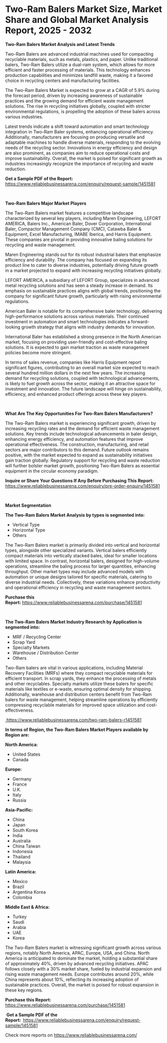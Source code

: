 <p><h1>Two-Ram Balers Market Size, Market Share and Global Market Analysis Report, 2025 - 2032</h1></p><p><strong>Two-Ram Balers Market Analysis and Latest Trends</strong></p>
<p><p>Two-Ram Balers are advanced industrial machines used for compacting recyclable materials, such as metals, plastics, and paper. Unlike traditional balers, Two-Ram Balers utilize a dual-ram system, which allows for more efficient and faster processing of materials. This technology enhances production capabilities and minimizes landfill waste, making it a favored choice in recycling centers and manufacturing facilities.</p><p>The Two-Ram Balers Market is expected to grow at a CAGR of 5.9% during the forecast period, driven by increasing awareness of sustainable practices and the growing demand for efficient waste management solutions. The rise in recycling initiatives globally, coupled with stricter environmental regulations, is propelling the adoption of these balers across various industries.</p><p>Latest trends indicate a shift toward automation and smart technology integration in Two-Ram Baler systems, enhancing operational efficiency. Additionally, manufacturers are focusing on producing versatile and adaptable machines to handle diverse materials, responding to the evolving needs of the recycling sector. Innovations in energy efficiency and design are also prominent, as companies aim to reduce operational costs and improve sustainability. Overall, the market is poised for significant growth as industries increasingly recognize the importance of recycling and waste reduction.</p></p>
<p><strong>Get a Sample PDF of the Report:&nbsp;</strong> <a href="https://www.reliablebusinessarena.com/enquiry/request-sample/1451581?utm_campaign=3170&utm_medium=2&utm_source=Github&utm_content=ia&utm_term=11042025&utm_id=two-ram-balers">https://www.reliablebusinessarena.com/enquiry/request-sample/1451581</a></p>
<p>&nbsp;</p>
<p><strong>Two-Ram Balers Major Market Players</strong></p>
<p><p>The Two-Ram Balers market features a competitive landscape characterized by several key players, including Maren Engineering, LEFORT AMERICA, Balers Inc., American Baler, Dover Corporation, International Baler, Compactor Management Company (CMC), Catawba Baler & Equipment, Excel Manufacturing, IMABE Iberica, and Harris Equipment. These companies are pivotal in providing innovative baling solutions for recycling and waste management.</p><p>Maren Engineering stands out for its robust industrial balers that emphasize efficiency and durability. The company has focused on expanding its product line to cater to diverse industries, potentially driving future growth in a market projected to expand with increasing recycling initiatives globally.</p><p>LEFORT AMERICA, a subsidiary of LEFORT Group, specializes in advanced metal recycling solutions and has seen a steady increase in demand. Its emphasis on sustainable practices aligns with global trends, positioning the company for significant future growth, particularly with rising environmental regulations.</p><p>American Baler is notable for its comprehensive baler technology, delivering high-performance solutions across various materials. Their continued investment in automation and smart technologies indicates a forward-looking growth strategy that aligns with industry demands for innovation.</p><p>International Baler has established a strong presence in the North American market, focusing on providing user-friendly and cost-effective baling solutions. It is expected to gain market traction as waste management policies become more stringent.</p><p>In terms of sales revenue, companies like Harris Equipment report significant figures, contributing to an overall market size expected to reach several hundred million dollars in the next few years. The increasing demand for recycling solutions, coupled with technological advancements, is likely to fuel growth across the sector, making it an attractive space for investment and innovation. The future landscape will hinge on sustainability, efficiency, and enhanced product offerings across these key players.</p></p>
<p>&nbsp;</p>
<p><strong>What Are The Key Opportunities For Two-Ram Balers Manufacturers?</strong></p>
<p><p>The Two-Ram Balers market is experiencing significant growth, driven by increasing recycling rates and the demand for efficient waste management solutions. Key trends include technological advancements in baler design, enhancing energy efficiency, and automation features that improve operational effectiveness. The construction, manufacturing, and retail sectors are major contributors to this demand. Future outlook remains positive, with the market expected to expand as sustainability initiatives gain traction globally. Regulatory support for recycling and waste reduction will further bolster market growth, positioning Two-Ram Balers as essential equipment in the circular economy paradigm.</p></p>
<p><strong>Inquire or Share Your Questions If Any Before Purchasing This Report:</strong> <a href="https://www.reliablebusinessarena.com/enquiry/pre-order-enquiry/1451581?utm_campaign=3170&utm_medium=2&utm_source=Github&utm_content=ia&utm_term=11042025&utm_id=two-ram-balers">https://www.reliablebusinessarena.com/enquiry/pre-order-enquiry/1451581</a></p>
<p>&nbsp;</p>
<p><strong>Market Segmentation</strong></p>
<p><strong>The Two-Ram Balers Market Analysis by types is segmented into:</strong></p>
<p><ul><li>Vertical Type</li><li>Horizontal Type</li><li>Others</li></ul></p>
<p><p>The Two-Ram Balers market is primarily divided into vertical and horizontal types, alongside other specialized variants. Vertical balers efficiently compact materials into vertically stacked bales, ideal for smaller locations with limited space. In contrast, horizontal balers, designed for high-volume operations, streamline the baling process for larger quantities, enhancing throughput. Other market types may include advanced models with automation or unique designs tailored for specific materials, catering to diverse industrial needs. Collectively, these variations enhance productivity and operational efficiency in recycling and waste management sectors.</p></p>
<p><strong>Purchase this Report:&nbsp;</strong><a href="https://www.reliablebusinessarena.com/purchase/1451581?utm_campaign=3170&utm_medium=2&utm_source=Github&utm_content=ia&utm_term=11042025&utm_id=two-ram-balers">https://www.reliablebusinessarena.com/purchase/1451581</a></p>
<p>&nbsp;</p>
<p><strong>The Two-Ram Balers Market Industry Research by Application is segmented into:</strong></p>
<p><ul><li>MRF / Recycling Center</li><li>Scrap Yard</li><li>Specialty Markets</li><li>Warehouse / Distribution Center</li><li>Others</li></ul></p>
<p><p>Two-Ram balers are vital in various applications, including Material Recovery Facilities (MRFs) where they compact recyclable materials for efficient transport. In scrap yards, they enhance the processing of metals and other recyclables. Specialty markets utilize these balers for specific materials like textiles or e-waste, ensuring optimal density for shipping. Additionally, warehouse and distribution centers benefit from Two-Ram balers for waste management, helping streamline operations by efficiently compressing recyclable materials for improved space utilization and cost-effectiveness.</p></p>
<p><a href="https://www.reliablebusinessarena.com/two-ram-balers-r1451581?utm_campaign=3170&utm_medium=2&utm_source=Github&utm_content=ia&utm_term=11042025&utm_id=two-ram-balers">&nbsp;https://www.reliablebusinessarena.com/two-ram-balers-r1451581</a></p>
<p><strong>In terms of Region, the Two-Ram Balers Market Players available by Region are:</strong></p>
<p>
    <p> <strong> North America: </strong>
        <ul>
            <li>United States</li>
            <li>Canada</li>
        </ul>
        </p> 
    <p> <strong> Europe: </strong>
        <ul>
            <li>Germany</li>
            <li>France</li>
            <li>U.K.</li>
            <li>Italy</li>
            <li>Russia</li>
        </ul>
        </p> 
    <p> <strong> Asia-Pacific: </strong>
        <ul>
            <li>China</li>
            <li>Japan</li>
            <li>South Korea</li>
            <li>India</li>
            <li>Australia</li>
            <li>China Taiwan</li>
            <li>Indonesia</li>
            <li>Thailand</li>
            <li>Malaysia</li>
        </ul>
        </p> 
    <p> <strong> Latin America: </strong>
        <ul>
            <li>Mexico</li>
            <li>Brazil</li>
            <li>Argentina Korea</li>
            <li>Colombia</li>
        </ul>
        </p> 
    <p> <strong> Middle East & Africa: </strong>
        <ul>
            <li>Turkey</li>
            <li>Saudi</li>
            <li>Arabia</li>
            <li>UAE</li>
            <li>Korea</li>
        </ul>
    </p>
    </p>
<p><p>The Two-Ram Balers market is witnessing significant growth across various regions, notably North America, APAC, Europe, USA, and China. North America is anticipated to dominate the market, holding a substantial share of approximately 40%, driven by advanced recycling initiatives. APAC follows closely with a 30% market share, fueled by industrial expansion and rising waste management needs. Europe contributes around 20%, while China represents about 10%, reflecting its increasing adoption of sustainable practices. Overall, the market is poised for robust expansion in these key regions.</p></p>
<p><strong>Purchase this Report: </strong><a href="https://www.reliablebusinessarena.com/purchase/1451581?utm_campaign=3170&utm_medium=2&utm_source=Github&utm_content=ia&utm_term=11042025&utm_id=two-ram-balers">https://www.reliablebusinessarena.com/purchase/1451581</a></p>
<p>&nbsp;<strong>Get a Sample PDF of the Report:&nbsp;&nbsp;</strong><a href="https://www.reliablebusinessarena.com/enquiry/request-sample/1451581?utm_campaign=3170&utm_medium=2&utm_source=Github&utm_content=ia&utm_term=11042025&utm_id=two-ram-balers">https://www.reliablebusinessarena.com/enquiry/request-sample/1451581</a></p>
<p><strong></strong></p>
<p>Check more reports on <a href="https://www.reliablebusinessarena.com/?utm_campaign=3170&utm_medium=2&utm_source=Github&utm_content=ia&utm_term=11042025&utm_id=two-ram-balers">https://www.reliablebusinessarena.com/</a></p>